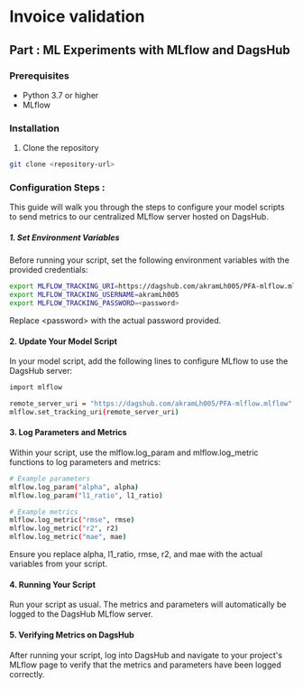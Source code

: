 # Invoice validation 






## Part : ML Experiments with MLflow and DagsHub



### Prerequisites

- Python 3.7 or higher
- MLflow

### Installation

1. Clone the repository
```bash
git clone <repository-url>
```

### Configuration Steps : 
This guide will walk you through the steps to configure your model scripts to send metrics to our centralized MLflow server hosted on DagsHub.
##### 1. Set Environment Variables 

Before running your script, set the following environment variables with the provided credentials:

```bash
export MLFLOW_TRACKING_URI=https://dagshub.com/akramLh005/PFA-mlflow.mlflow
export MLFLOW_TRACKING_USERNAME=akramLh005
export MLFLOW_TRACKING_PASSWORD=<password>
```
Replace \<password\> with the actual password provided.

#### 2. Update Your Model Script 

In your model script, add the following lines to configure MLflow to use the DagsHub server:
```bash
import mlflow

remote_server_uri = "https://dagshub.com/akramLh005/PFA-mlflow.mlflow"
mlflow.set_tracking_uri(remote_server_uri)
```

#### 3. Log Parameters and Metrics 
Within your script, use the mlflow.log_param and mlflow.log_metric functions to log parameters and metrics:
```bash
# Example parameters
mlflow.log_param("alpha", alpha)
mlflow.log_param("l1_ratio", l1_ratio)

# Example metrics
mlflow.log_metric("rmse", rmse)
mlflow.log_metric("r2", r2)
mlflow.log_metric("mae", mae)
```
Ensure you replace alpha, l1_ratio, rmse, r2, and mae with the actual variables from your script.

#### 4. Running Your Script
Run your script as usual. The metrics and parameters will automatically be logged to the DagsHub MLflow server.

#### 5. Verifying Metrics on DagsHub
After running your script, log into DagsHub and navigate to your project's MLflow page to verify that the metrics and parameters have been logged correctly.
